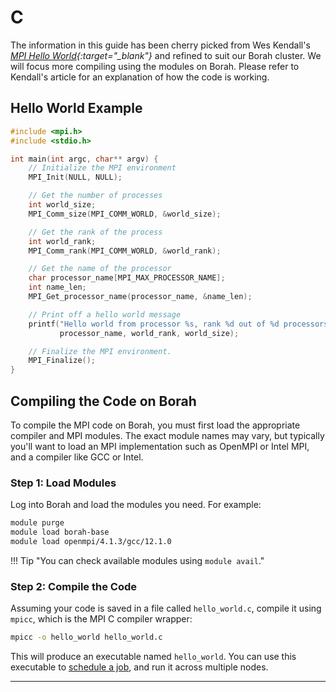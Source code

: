 # C

The information in this guide has been cherry picked from Wes Kendall's *[MPI Hello World](https://mpitutorial.com/tutorials/mpi-hello-world/){:target="_blank"}* and refined to suit our Borah cluster. We will focus more compiling using the modules on Borah. Please refer to Kendall's article for an explanation of how the code is working.
## Hello World Example
```C
#include <mpi.h>
#include <stdio.h>

int main(int argc, char** argv) {
    // Initialize the MPI environment
    MPI_Init(NULL, NULL);

    // Get the number of processes
    int world_size;
    MPI_Comm_size(MPI_COMM_WORLD, &world_size);

    // Get the rank of the process
    int world_rank;
    MPI_Comm_rank(MPI_COMM_WORLD, &world_rank);

    // Get the name of the processor
    char processor_name[MPI_MAX_PROCESSOR_NAME];
    int name_len;
    MPI_Get_processor_name(processor_name, &name_len);

    // Print off a hello world message
    printf("Hello world from processor %s, rank %d out of %d processors\n",
           processor_name, world_rank, world_size);

    // Finalize the MPI environment.
    MPI_Finalize();
}
```


## Compiling the Code on Borah

To compile the MPI code on Borah, you must first load the appropriate compiler and MPI modules. The exact module names may vary, but typically you'll want to load an MPI implementation such as OpenMPI or Intel MPI, and a compiler like GCC or Intel.

### Step 1: Load Modules

Log into Borah and load the modules you need. For example:

```bash
module purge
module load borah-base
module load openmpi/4.1.3/gcc/12.1.0
```

!!! Tip "You can check available modules using `module avail`."

### Step 2: Compile the Code

Assuming your code is saved in a file called `hello_world.c`, compile it using `mpicc`, which is the MPI C compiler wrapper:

```bash
mpicc -o hello_world hello_world.c
```

This will produce an executable named `hello_world`. You can use this executable to [schedule a job](../scheduling.md#example-submission-scripts), and run it across multiple nodes.

---